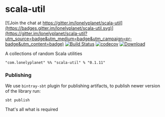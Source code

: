 # scala-util

[![Join the chat at https://gitter.im/lonelyplanet/scala-util](https://badges.gitter.im/lonelyplanet/scala-util.svg)](https://gitter.im/lonelyplanet/scala-util?utm_source=badge&utm_medium=badge&utm_campaign=pr-badge&utm_content=badge)
[![Build Status](https://travis-ci.org/lonelyplanet/scala-util.svg?branch=master)](https://travis-ci.org/lonelyplanet/scala-util)
[![codecov](https://codecov.io/gh/lonelyplanet/scala-util/branch/master/graph/badge.svg)](https://codecov.io/gh/lonelyplanet/scala-util)
[ ![Download](https://api.bintray.com/packages/lonelyplanet/maven/scala-util/images/download.svg) ](https://bintray.com/lonelyplanet/maven/scala-util/_latestVersion)

A collections of random Scala utilities


    "com.lonelyplanet" %% "scala-util" % "0.1.11"

### Publishing

We use `bintray-sbt` plugin for publishing artifacts, to publish newer version of the library run:
```
sbt publish
```

That's all what is required
